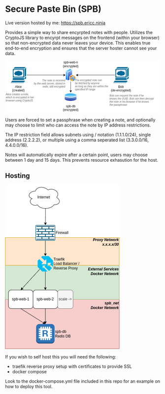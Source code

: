 # Secure Paste Bin (SPB)

Live version hosted by me:
https://spb.ericc.ninja

Provides a simple way to share encyrpted notes with people. Utilizes the CryptoJS library to encyrpt messages on the frontend (within your browser) so that non-encrypted data never leaves your device. This enables true end-to-end encryption and ensures that the server hoster cannot see your data.

![creation_page](images/function.png)

Users are forced to set a passphrase when creating a note, and optionally may choose to limit who can access the note by IP address restrictions. 

The IP restriction field allows subnets using / notation (1.1.1.0/24), single address (2.2.2.2), or multiple using a comma seperated list (3.3.0.0/16, 4.4.0.0/16).

Notes will automatically expire after a certain point, users may choose between 1 day and 15 days. This prevents resource exhasution for the host.

## Hosting

![tech_stack](images/stack.png)

If you wish to self host this you will need the following:
- traefik reverse proxy setup with certificates to provide SSL
- docker compose

Look to the docker-compose.yml file included in this repo for an example on how to deploy this tool.